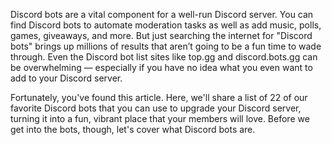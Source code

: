 
Discord bots are a vital component for a well-run Discord server. You can find Discord bots to automate moderation tasks as well as add music, polls, games, giveaways, and more. But just searching the internet for "Discord bots" brings up millions of results that aren’t going to be a fun time to wade through. Even the Discord bot list sites like top.gg and discord.bots.gg can be overwhelming — especially if you have no idea what you even want to add to your Discord server.

Fortunately, you've found this article. Here, we'll share a list of 22 of our favorite Discord bots that you can use to upgrade your Discord server, turning it into a fun, vibrant place that your members will love. Before we get into the bots, though, let's cover what Discord bots are.

